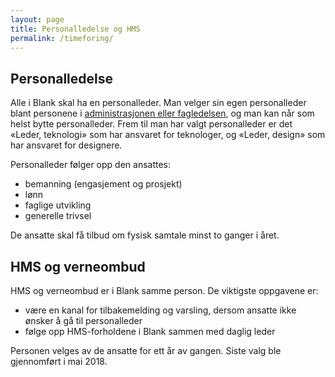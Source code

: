 ```yaml
---
layout: page
title: Personalledelse og HMS
permalink: /timeforing/
---
```


## Personalledelse

Alle i Blank skal ha en personalleder. Man velger sin egen personalleder blant personene i [administrasjonen eller fagledelsen](/#/organisering/), og man kan når som helst bytte personalleder. Frem til man har valgt personalleder er det «Leder, teknologi» som har ansvaret for teknologer, og «Leder, design» som har ansvaret for designere.

Personalleder følger opp den ansattes:

- bemanning (engasjement og prosjekt)
- lønn
- faglige utvikling
- generelle trivsel

De ansatte skal få tilbud om fysisk samtale minst to ganger i året.

## HMS og verneombud

HMS og verneombud er i Blank samme person. De viktigste oppgavene er:

- være en kanal for tilbakemelding og varsling, dersom ansatte ikke ønsker å gå til personalleder
- følge opp HMS-forholdene i Blank sammen med daglig leder

Personen velges av de ansatte for ett år av gangen. Siste valg ble gjennomført i mai 2018.